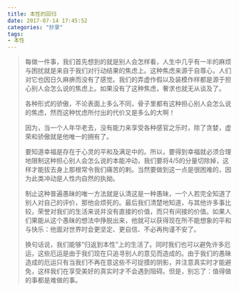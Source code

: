```yaml
---
title: 本性的回归
date: 2017-07-14 17:45:52
categories: "抄录"
tags:
- 本性
---
```

> 每做一件事，我们首先想到的就是别人会怎样看，人生中几乎有一半的麻烦与困扰就是来自于我们对行动结果的焦虑上。这种焦虑来源于自尊心，人们对它也因日久麻痹而没有了感觉。我们的弄虚作假以及装模作样都是源于担心别人会怎么说的焦虑上。如果没有了这种焦虑，奢求也就无从谈及了。<!--more-->
>
> 各种形式的骄傲，不论表面上多么不同，骨子里都有这种担心别人会怎么说的焦虑，然而这种忧虑所付出的代价又是多么的大啊！
>
> 因为，当一个人年华老去，没有能力来享受各种感官之乐时，除了贪婪，虚荣和骄傲就是他唯一的拥有了。
>
> 要知道幸福是存在于心灵的平和及满足中的。所以，要得到幸福就必须合理地限制这种担心别人会怎么说的本能冲动，我们要将4/5的分量切除掉，这样才能拔去身上那根常令我们痛苦的剌。当然要做到这一点是很困难的，因为此类冲动是人性内自然的执拗。
>
> 制止这种普遍愚昧的唯一方法就是认清这是一种愚昧，一个人若完全知道了别人对自己的评价，那他会烦死的。最后我们清楚地知道，与其他许多事比较，荣誉对我们的生活来说并没有直接的价值，而只有间接的价值。如果人们果能从这个愚昧的想法中挣脱出来，他就可以获得现在所不能想象的平和与快乐：他面对世界时会更坚定、更自信、不必再拘谨不安了。
>
> 换句话说，我们能够“归返到本性”上的生活了。同时我们也可以避免许多厄运，这些厄运是由于我们现在只追寻别人的意见而造成的。由于我们的愚昧造成的厄运只有当我们不再在意这些不可捉摸的阴影，并注意真实时才能避免，这样我们在享受美好的真实时才不会遇到阻碍。但是，别忘了：值得做的事都是难做的事。

